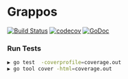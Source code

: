 # Grappos
[![Build Status](https://travis-ci.org/adamo57/grappos.svg?branch=master)](https://travis-ci.org/adamo57/grappos)
[![codecov](https://codecov.io/gh/adamo57/grappos/branch/master/graph/badge.svg)](https://codecov.io/gh/adamo57/grappos)
[![GoDoc](https://godoc.org/github.com/adamo57/grappos?status.svg)](https://godoc.org/github.com/adamo57/grappos)

### Run Tests
```bash
▶ go test  -coverprofile=coverage.out
▶ go tool cover -html=coverage.out
```
